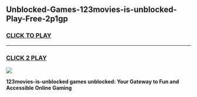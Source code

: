 
## Unblocked-Games-123movies-is-unblocked-Play-Free-2p1gp
<h3>
<a href="https://premium76.site?title=123movies-is-unblocked&ref=18A1">CLICK TO PLAY</a></h3>
<hr>

<h3>
<a href="https://premium76.site?title=123movies-is-unblocked&ref=18A1">CLICK 2 PLAY</a>
  
</h3>

<a href="https://premium76.site?title=123movies-is-unblocked&ref=18A1"><img src="https://clearcache.store/games.png"></a>


**123movies-is-unblocked games unblocked: Your Gateway to Fun and Accessible Online Gaming**
